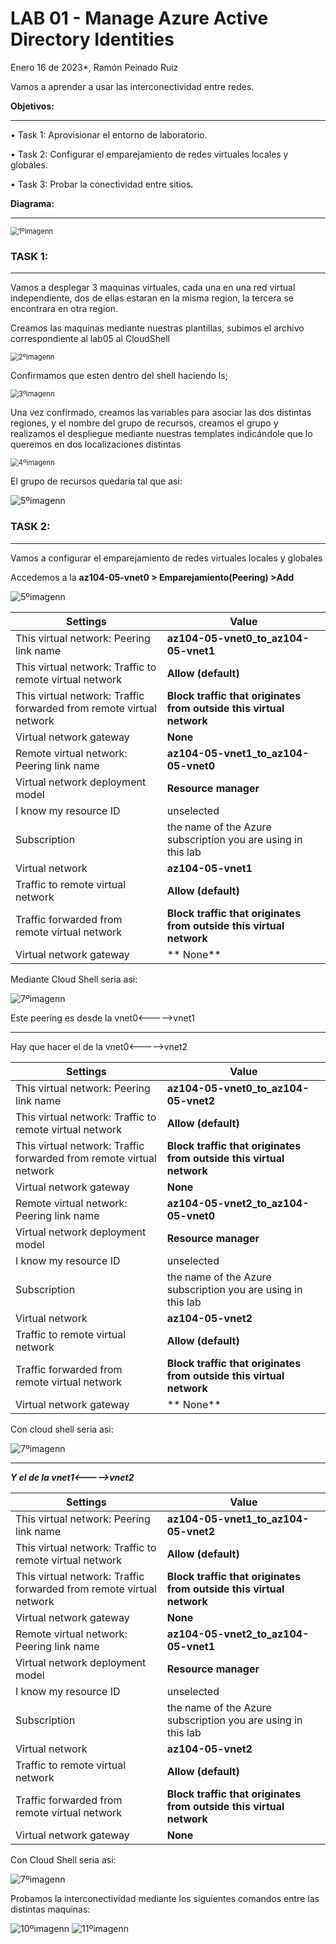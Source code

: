 # LAB 01 - Manage Azure Active Directory Identities

Enero 16 de 2023*, Ramón Peinado Ruiz

Vamos a aprender a usar las interconectividad entre redes.

**Objetivos:**

------

• Task 1: Aprovisionar el entorno de laboratorio. 

• Task 2: Configurar el emparejamiento de redes virtuales locales y globales.

• Task 3: Probar la conectividad entre sitios.

**Diagrama:**

------

<img src="/img/1ºimagenn.png" alt="1ºimagenn" style="zoom:80%;" />

### TASK 1:

------

Vamos a desplegar 3 maquinas virtuales, cada una en una red virtual independiente, dos de ellas estaran en la misma region, la tercera se encontrara en otra region.



Creamos las maquinas mediante nuestras plantillas, subimos el archivo correspondiente al lab05 al CloudShell

<img src="/img/2ºimagenn.png" alt="2ºimagenn" style="zoom:80%;" />

Confirmamos que esten dentro del shell haciendo ls;

<img src="/img/3ºimagenn.png" alt="3ºimagenn" style="zoom:80%;" />

Una vez confirmado, creamos las variables para asociar las dos distintas regiones, y el nombre del grupo de recursos, creamos el grupo y realizamos el despliegue mediante nuestras templates indicándole que lo queremos en dos localizaciones distintas

<img src="/img/4ºimagenn.png" alt="4ºimagenn" style="zoom:80%;" />

El grupo de recursos quedaría tal que asi:

<img src="/img/5ºimagenn.png" alt="5ºimagenn" style="zoom:100%;" />

### TASK 2:

------

Vamos a configurar el emparejamiento de redes virtuales locales y globales



Accedemos a la **az104-05-vnet0 > Emparejamiento(Peering) >Add**

<img src="/img/6ºimagenn.png" alt="5ºimagenn" style="zoom:100%;" />

| Settings                                                     | Value                                                        |
| ------------------------------------------------------------ | ------------------------------------------------------------ |
| This virtual network: Peering link name                      | **az104-05-vnet0_to_az104-05-vnet1**                         |
| This virtual network: Traffic to remote virtual network      | **Allow (default)**                                          |
| This virtual network: Traffic forwarded from remote virtual network | **Block traffic that originates from outside this virtual network** |
| Virtual network gateway                                      | **None**                                                     |
| Remote virtual network: Peering link name                    | **az104-05-vnet1_to_az104-05-vnet0**                         |
| Virtual network deployment model                             | **Resource manager**                                         |
| I know my resource ID                                        | unselected                                                   |
| Subscription                                                 | the name of the Azure subscription you are using in this lab |
| Virtual network                                              | **az104-05-vnet1**                                           |
| Traffic to remote virtual network                            | **Allow (default)**                                          |
| Traffic forwarded from remote virtual network                | **Block traffic that originates from outside this virtual network** |
| Virtual network gateway                                      | ** None**                                                    |

Mediante Cloud Shell seria asi:

<img src="/img/7ºimagenn.png" alt="7ºimagenn" style="zoom:100%;" />

Este peering es desde la vnet0<----->vnet1

------

Hay que hacer el de la vnet0<----->vnet2

| Settings                                                     | Value                                                        |
| ------------------------------------------------------------ | ------------------------------------------------------------ |
| This virtual network: Peering link name                      | **az104-05-vnet0_to_az104-05-vnet2**                         |
| This virtual network: Traffic to remote virtual network      | **Allow (default)**                                          |
| This virtual network: Traffic forwarded from remote virtual network | **Block traffic that originates from outside this virtual network** |
| Virtual network gateway                                      | **None**                                                     |
| Remote virtual network: Peering link name                    | **az104-05-vnet2_to_az104-05-vnet0**                         |
| Virtual network deployment model                             | **Resource manager**                                         |
| I know my resource ID                                        | unselected                                                   |
| Subscription                                                 | the name of the Azure subscription you are using in this lab |
| Virtual network                                              | **az104-05-vnet2**                                           |
| Traffic to remote virtual network                            | **Allow (default)**                                          |
| Traffic forwarded from remote virtual network                | **Block traffic that originates from outside this virtual network** |
| Virtual network gateway                                      | ** None**                                                    |

Con cloud shell seria asi:

<img src="/img/8ºimagenn.png" alt="7ºimagenn" style="zoom:100%;" />

------

***Y el de la vnet1<----->vnet2***

| Settings                                                     | Value                                                        |
| ------------------------------------------------------------ | ------------------------------------------------------------ |
| This virtual network: Peering link name                      | **az104-05-vnet1_to_az104-05-vnet2**                         |
| This virtual network: Traffic to remote virtual network      | **Allow (default)**                                          |
| This virtual network: Traffic forwarded from remote virtual network | **Block traffic that originates from outside this virtual network** |
| Virtual network gateway                                      | **None**                                                     |
| Remote virtual network: Peering link name                    | **az104-05-vnet2_to_az104-05-vnet1**                         |
| Virtual network deployment model                             | **Resource manager**                                         |
| I know my resource ID                                        | unselected                                                   |
| Subscription                                                 | the name of the Azure subscription you are using in this lab |
| Virtual network                                              | **az104-05-vnet2**                                           |
| Traffic to remote virtual network                            | **Allow (default)**                                          |
| Traffic forwarded from remote virtual network                | **Block traffic that originates from outside this virtual network** |
| Virtual network gateway                                      | **None**                                                     |

Con Cloud Shell seria así:

<img src="/img/9ºimagenn.png" alt="7ºimagenn" style="zoom:100%;" />



Probamos la interconectividad mediante los siguientes comandos entre las distintas maquinas:

<img src="/img/10ºimagenn.png" alt="10ºimagenn" style="zoom:100%;" />

<img src="/img/11ºimagenn.png" alt="11ºimagenn" style="zoom:100%;" />



